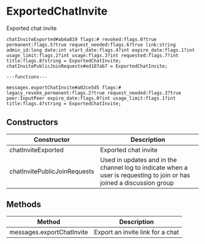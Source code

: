 # ExportedChatInvite
Exported chat invite

```
chatInviteExported#ab4a819 flags:# revoked:flags.0?true permanent:flags.5?true request_needed:flags.6?true link:string admin_id:long date:int start_date:flags.4?int expire_date:flags.1?int usage_limit:flags.2?int usage:flags.3?int requested:flags.7?int title:flags.8?string = ExportedChatInvite;
chatInvitePublicJoinRequests#ed107ab7 = ExportedChatInvite;

---functions---

messages.exportChatInvite#a02ce5d5 flags:# legacy_revoke_permanent:flags.2?true request_needed:flags.3?true peer:InputPeer expire_date:flags.0?int usage_limit:flags.1?int title:flags.4?string = ExportedChatInvite;
```

## Constructors
| Constructor | Description |
| ---- | ----------- |
| chatInviteExported | Exported chat invite |
| chatInvitePublicJoinRequests | Used in updates and in the channel log to indicate when a user is requesting to join or has joined a discussion group |


## Methods
| Method | Description |
| ---- | ----------- |
| messages.exportChatInvite | Export an invite link for a chat |


